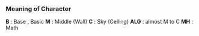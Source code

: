 ### Meaning of Character

**B** : Base , Basic
**M** : Middle (Wall)
**C** : Sky (Ceiling)
**ALG** : almost M to C
**MH** : Math
